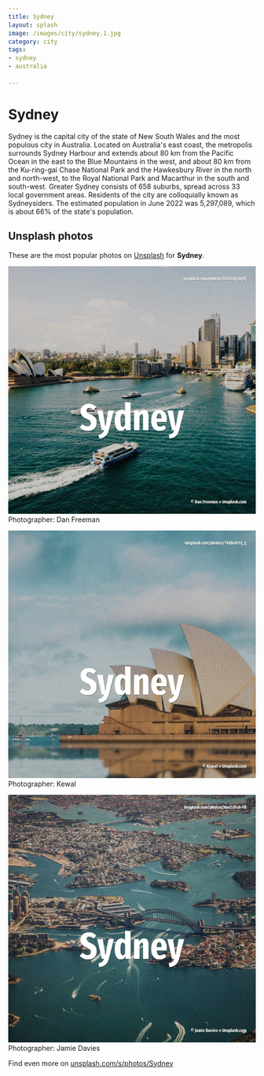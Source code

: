 ```yaml
---
title: Sydney
layout: splash
image: /images/city/sydney.1.jpg
category: city
tags:
- sydney
- australia

---
```

# Sydney

Sydney is the capital city of the state of New South Wales and the most populous city in Australia. Located on Australia's east coast, the metropolis surrounds Sydney Harbour and extends about 80 km   from the Pacific Ocean in the east to the Blue Mountains in the west, and about 80 km  from the  Ku-ring-gai Chase National Park and the Hawkesbury River in the north and north-west, to the Royal  National Park and Macarthur in the south and south-west. Greater Sydney consists of 658 suburbs, spread across 33 local government areas. Residents of the city are colloquially known as Sydneysiders. The estimated population in June 2022 was 5,297,089, which is about 66% of the state's population. 

 
## Unsplash photos
These are the most popular photos on [Unsplash](https://unsplash.com) for **Sydney**.
 
![Sydney](/images/city/sydney.1.jpg)
Photographer:  Dan Freeman
 
![Sydney](/images/city/sydney.2.jpg)
Photographer:  Kewal
 
![Sydney](/images/city/sydney.3.jpg)
Photographer:  Jamie Davies
 
Find even more on [unsplash.com/s/photos/Sydney](https://unsplash.com/s/photos/Sydney)
 
